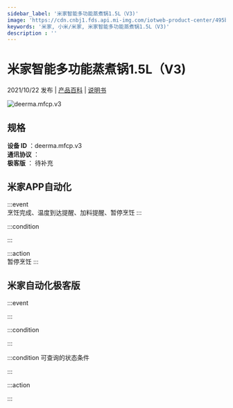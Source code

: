 ```yaml
---
sidebar_label: '米家智能多功能蒸煮锅1.5L（V3)'
image: 'https://cdn.cnbj1.fds.api.mi-img.com/iotweb-product-center/495b72096302d24f06ccaaf613203f84_1624689863243.png?GalaxyAccessKeyId=AKVGLQWBOVIRQ3XLEW&Expires=9223372036854775807&Signature=QdpmsPEOAncSr10UR7H6GB/Mn6g='
keywords: '米家, 小米/米家, 米家智能多功能蒸煮锅1.5L（V3)'
description : ''
---
```

# 米家智能多功能蒸煮锅1.5L（V3)

2021/10/22 发布 | [产品百科](https://home.mi.com/webapp/content/baike/product/index.html?model=deerma.mfcp.v3/) | [说明书](https://home.mi.com/views/introduction.html?model=deerma.mfcp.v3&region=cn)

![deerma.mfcp.v3](https://cdn.cnbj1.fds.api.mi-img.com/iotweb-product-center/495b72096302d24f06ccaaf613203f84_1624689863243.png?GalaxyAccessKeyId=AKVGLQWBOVIRQ3XLEW&Expires=9223372036854775807&Signature=QdpmsPEOAncSr10UR7H6GB/Mn6g=)

## 规格  
> 
**设备 ID** ：deerma.mfcp.v3  
**通讯协议** ：  
**极客版**  ： 待补充 


## 米家APP自动化  

:::event  
烹饪完成、温度到达提醒、加料提醒、暂停烹饪
:::

:::condition  

:::

:::action   
暂停烹饪
:::

## 米家自动化极客版  

:::event  

:::

:::condition  

:::

:::condition 可查询的状态条件  

:::

:::action  

:::

        
